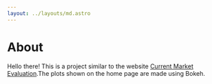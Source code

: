 ```yaml
---
layout: ../layouts/md.astro
---
```

# About

Hello there! This is a project similar to the website [Current Market Evaluation](https://www.currentmarketvaluation.com/models/s&p500-mean-reversion.php).The plots shown on the home page are made using Bokeh.
